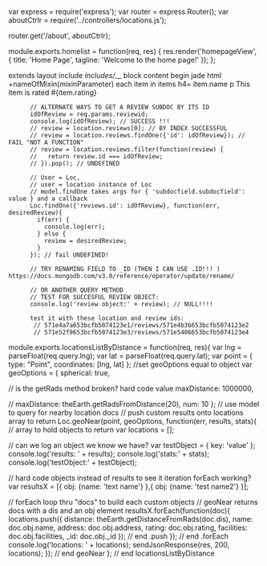 <!-- MVC NOTES  -->

<!-- routes -->
<!-- require express, invoke Router(), require controllers -->
var express = require('express');
var router = express.Router();
var aboutCtrlr = require('../controllers/locations.js');
<!-- use router.get with path and controller -->
router.get('/about', aboutCtrlr);

<!-- controllers
export function taking req and res containing render taking view and data  -->
module.exports.homelist = function(req, res) {
  res.render('homepageView', {
    title: 'Home Page',
    tagline: 'Welcome to the home page!'
    });
};

<!-- views -->
extends layout
include _includes/___
block content
  begin jade html
    +nameOfMixin(mixinParameter)
      each item in items
        h4= item.name
          p This item is rated #{item.rating}


          // ALTERNATE WAYS TO GET A REVIEW SUBDOC BY ITS ID
          idOfReview = req.params.reviewid;
          console.log(idOfReview); // SUCCESS !!!
          // review = location.reviews[0]; // BY INDEX SUCCESSFUL
          // review = location.reviews.findOne({'id': idOfReview}); // FAIL "NOT A FUNCTION"
          // review = location.reviews.filter(function(review) {
          //   return review.id === idOfReview;
          // }).pop(); // UNDEFINED

          // User = Loc,
          // user = location instance of Loc
          // model.findOne takes args for { 'subdocfield.subdocfield': value } and a callback
          Loc.findOne({'reviews.id': idOfReview}, function(err, desiredReview){
            if(err) {
              console.log(err);
            } else {
              review = desiredReview;
            }
          }); // fail UNDEFINED!

          // TRY RENAMING FIELD TO _ID (THEN I CAN USE .ID!!! ) https://docs.mongodb.com/v3.0/reference/operator/update/rename/

          // OR ANOTHER QUERY METHOD
          // TEST FOR SUCCESFUL REVIEW OBJECT:
          console.log('review object:' + review); // NULL!!!!

          test it with these location and review ids:
           // 571e4a7a653bcfb5074123e1/reviews/571e4b36653bcfb5074123e2
           // 571e52f8653bcfb5074123e3/reviews/571e5406653bcfb5074123e4





module.exports.locationsListByDistance = function(req, res){
 var lng = parseFloat(req.query.lng);
 var lat = parseFloat(req.query.lat);
 var point = {
   type: "Point",
   coordinates: [lng, lat]
 };
 //set geoOptions equal to object
 var geoOptions = {
   spherical: true,

   // is the getRads method broken? hard code value
   maxDistance: 1000000,

   // maxDistance: theEarth.getRadsFromDistance(20),
   num: 10
 };
 // use model to query for nearby location docs
 // push custom results onto locations array to return
 Loc.geoNear(point, geoOptions, function(err, results, stats){
   // array to hold objects to return
   var locations = [];

   // can we log an object we know we have?
   var testObject = {
     key: 'value'
   };
   console.log('results: ' + results);
   console.log('stats:' + stats);
   console.log('testObject:' + testObject);


   // hard code objects instead of results to see it iteration forEach working?
   var resultsX = [{
     obj: {name: 'text name'}
   },{
     obj: {name: 'test name2'}
   }];

   // forEach loop thru "docs" to build each custom objects
   // geoNear returns docs with a dis and an obj element
   resultsX.forEach(function(doc){
     locations.push({
       distance: theEarth.getDistanceFromRads(doc.dis),
       name: doc.obj.name,
       address: doc.obj.address,
       rating: doc.obj.rating,
       facilities: doc.obj.facilities,
       _id: doc.obj._id
     }); // end .push
   }); // end .forEach
   console.log('locations: ' + locations);
   sendJsonResponse(res, 200, locations);
 }); // end geoNear
}; // end locationsListByDistance
